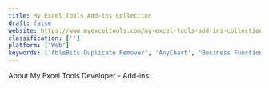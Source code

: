 ```yaml
---
title: My Excel Tools Add-ins Collection
draft: false 
website: https://www.myexceltools.com/my-excel-tools-add-ins-collection.htm
classification: ['']
platform: ['Web']
keywords: ['AbleBits Duplicate Remover', 'AnyChart', 'Business Functions', 'CData Excel Add-Ins', 'Devart Excel Add-ins', 'Duplicate Data Filter', 'Essential Excel Add-In', 'Excel Dashboard School', 'Exsion', 'Kutools for Excel', 'OrgBusiness Gantt Chart', 'PlusX Excel Add-In', 'Quick Dashboard Charts for Excel', 'The Excel Utilities', 'XConnector', 'Zebra BI', 'think-cell chart']
---
```

About My Excel Tools Developer - Add-ins
